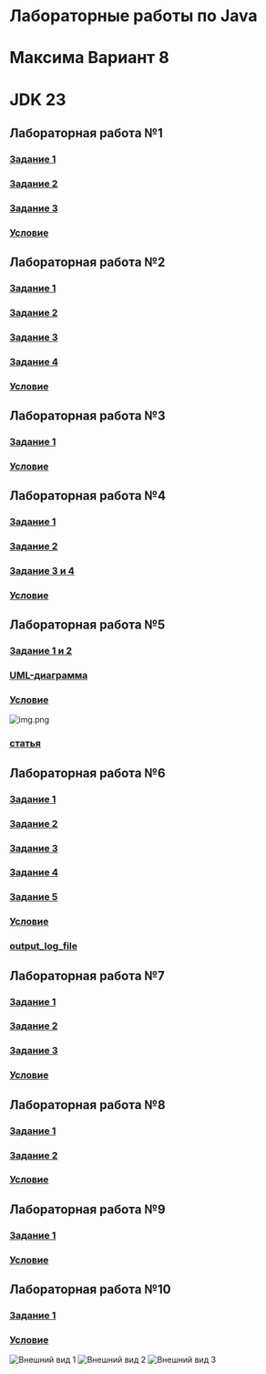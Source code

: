 # Лабораторные работы по Java
# Максима Вариант 8
# JDK 23

## Лабораторная работа №1

### [Задание 1](Laba1/Number1.java)
### [Задание 2](Laba1/Number2.java)
### [Задание 3](Laba1/Number3.java)
### [Условие](Laba1/Laba1.docx)

## Лабораторная работа №2

### [Задание 1](Laba2/Laba2Number1.java)
### [Задание 2](Laba2/Laba2Number2.java)
### [Задание 3](Laba2/Laba2Number3.java)
### [Задание 4](Laba2/Laba2Number4.java)
### [Условие](Laba2/Java_2.docx)


## Лабораторная работа №3

### [Задание 1](Laba3/Laba3Number1.java)
### [Условие](Laba3/Java_3.docx)


## Лабораторная работа №4

### [Задание 1](Laba4/Laba4Number1.java)
### [Задание 2](Laba4/Laba4Number2.java)
### [Задание 3 и 4](Laba4/Laba4Number3and4.java)
### [Условие](Laba4/Java_4.docx)


## Лабораторная работа №5

### [Задание 1 и 2](Laba5/Laba5Number1and2.java)
### [UML-диаграмма](Laba5/uml_diagram.html)
### [Условие](Laba5/Java_5.docx)
![img.png](Laba5/uml_diagram.png)
### [статья](https://habr.com/ru/articles/150041/)


## Лабораторная работа №6

### [Задание 1](Laba6/Laba6Number1.java)
### [Задание 2](Laba6/Laba6Number2.java)
### [Задание 3](Laba6/Laba6Number3.java)
### [Задание 4](Laba6/Laba6Number4.java)
### [Задание 5](Laba6/Laba6Number5.java)
### [Условие](Laba6/Java_6.docx)
### [output_log_file](input_log.txt)


## Лабораторная работа №7

### [Задание 1](Laba7/Laba7Number1.java)
### [Задание 2](Laba7/Laba7Number2.java)
### [Задание 3](Laba7/Laba7Number3.java)
### [Условие](Laba7/Java_7.docx)


## Лабораторная работа №8

### [Задание 1](Laba8/Laba8Number1.java)
### [Задание 2](Laba8/Laba8Number2.java)
### [Условие](Laba8/Java_8.docx)


## Лабораторная работа №9

### [Задание 1](Laba9/Laba9Number1.java)
### [Условие](Laba9/Java_9.docx)


## Лабораторная работа №10

### [Задание 1](Laba10/Laba10Number1.java)
### [Условие](Laba10/Java_10.docx)
![Внешний вид 1](Laba10-1.png)
![Внешний вид 2](Laba10-2.png)
![Внешний вид 3](Laba10-3.png)
